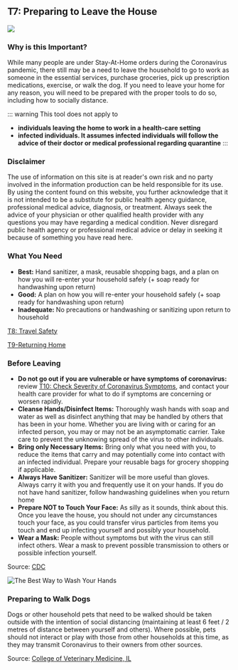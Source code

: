 ## T7: Preparing to Leave the House

<a href="/T7-Preparing_to_Leave_the_House-v3.pdf" target="_blank">
    <img class="downloadtools" src="/download-tools.png" />
</a>

### Why is this Important?

While many people are under Stay-At-Home orders during the Coronavirus pandemic, there still may be a need to leave the household to go to work as someone in the essential services, purchase groceries, pick up prescription medications, exercise, or walk the dog. If you need to leave your home for any reason, you will need to be prepared with the proper tools to do so, including how to socially distance.

::: warning This tool does not apply to

- **individuals leaving the home to work in a health-care setting**
- **infected individuals. It assumes infected individuals will follow the advice of their doctor or medical professional regarding quarantine**
  :::

### Disclaimer

The use of information on this site is at reader's own risk and no party involved in the information production can be held responsible for its use. By using the content found on this website, you further acknowledge that it is not intended to be a substitute for public health agency guidance, professional medical advice, diagnosis, or treatment. Always seek the advice of your physician or other qualified health provider with any questions you may have regarding a medical condition. Never disregard public health agency or professional medical advice or delay in seeking it because of something you have read here.

### What You Need

- **Best:** Hand sanitizer, a mask, reusable shopping bags, and a plan on how you will re-enter your household safely (+ soap ready for handwashing upon return)
- **Good:** A plan on how you will re-enter your household safely (+ soap ready for handwashing upon return)
- **Inadequate:** No precautions or handwashing or sanitizing upon return to household

[T8: Travel Safety](/f1-preparing-for-coronavirus-lock-down.html#T8-Travel_Safety_v4)

[T9-Returning Home](/f1-preparing-for-coronavirus-lock-down.html#t9-Safely_Re-Entering_Your_House)

### Before Leaving

- **Do not go out if you are vulnerable or have symptoms of coronavirus:** review [T10: Check Severity of Coronavirus Symptoms](/f2-living-in-a-household-with-someone-with-coronavirus-symptoms.html#T10-Coronavirus-symptom-severity-checker), and contact your health care provider for what to do if symptoms are concerning or worsen rapidly.
- **Cleanse Hands/Disinfect Items:** Thoroughly wash hands with soap and water as well as disinfect anything that may be handled by others that has been in your home. Whether you are living with or caring for an infected person, you may or may not be an asymptomatic carrier. Take care to prevent the unknowing spread of the virus to other individuals.
- **Bring only Necessary Items:** Bring only what you need with you, to reduce the items that carry and may potentially come into contact with an infected individual. Prepare your reusable bags for grocery shopping if applicable.
- **Always Have Sanitizer:** Sanitizer will be more useful than gloves. Always carry it with you and frequently use it on your hands. If you do not have hand sanitizer, follow handwashing guidelines when you return home
- **Prepare NOT to Touch Your Face:** As silly as it sounds, think about this. Once you leave the house, you should not under any circumstances touch your face, as you could transfer virus particles from items you touch and end up infecting yourself and possibly your household.
- **Wear a Mask:** People without symptoms but with the virus can still infect others. Wear a mask to prevent possible transmission to others or possible infection yourself.

Source: [CDC](https://www.cdc.gov/coronavirus/2019-ncov/prepare/cleaning-disinfection.html?CDC_AA_refVal=https%3A%2F%2Fwww.cdc.gov%2Fcoronavirus%2F2019-ncov%2Fcommunity%2Fhome%2Fcleaning-disinfection.html)

 ![The Best Way to Wash Your Hands](/t4_wash_your_hands.png)

### Preparing to Walk Dogs

Dogs or other household pets that need to be walked should be taken outside with the intention of social distancing (maintaining at least 6 feet / 2 metres of distance between yourself and others). Where possible, pets should not interact or play with those from other households at this time, as they may transmit Coronavirus to their owners from other sources.

Source: [College of Veterinary Medicine, IL](https://vetmed.illinois.edu/pet_column/coronavirus-pets/)
